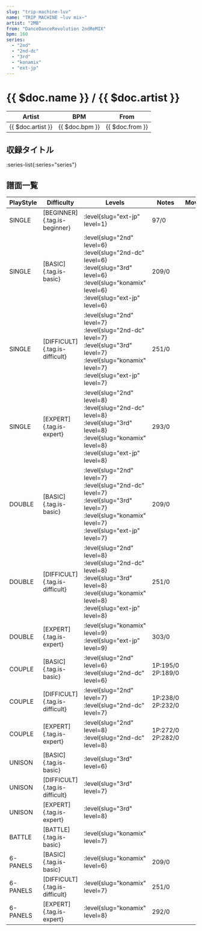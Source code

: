 ```yaml
---
slug: "trip-machine-luv"
name: "TRIP MACHINE ~luv mix~"
artist: "2MB"
from: "DanceDanceRevolution 2ndReMIX"
bpm: 160
series:
  - "2nd"
  - "2nd-dc"
  - "3rd"
  - "konamix"
  - "ext-jp"
---
```


# {{ $doc.name }} / {{ $doc.artist }}

|Artist|BPM|From|
|------|---|----|
|{{ $doc.artist }}|{{ $doc.bpm }}|{{ $doc.from }}|

## 収録タイトル

:series-list{:series="series"}

## 譜面一覧

|PlayStyle|Difficulty|Levels|Notes|Movie|
|---------|----------|------|-----|-----|
|SINGLE|[BEGINNER]{.tag.is-beginner}|:level{slug="ext-jp" level=1}|97/0||
|SINGLE|[BASIC]{.tag.is-basic}|:level{slug="2nd" level=6} :level{slug="2nd-dc" level=6} :level{slug="3rd" level=6} :level{slug="konamix" level=6} :level{slug="ext-jp" level=6}|209/0||
|SINGLE|[DIFFICULT]{.tag.is-difficult}|:level{slug="2nd" level=7} :level{slug="2nd-dc" level=7} :level{slug="3rd" level=7} :level{slug="konamix" level=7} :level{slug="ext-jp" level=7}|251/0||
|SINGLE|[EXPERT]{.tag.is-expert}|:level{slug="2nd" level=8} :level{slug="2nd-dc" level=8} :level{slug="3rd" level=8} :level{slug="konamix" level=8} :level{slug="ext-jp" level=8}|293/0||
|DOUBLE|[BASIC]{.tag.is-basic}|:level{slug="2nd" level=7} :level{slug="2nd-dc" level=7} :level{slug="3rd" level=7} :level{slug="konamix" level=7} :level{slug="ext-jp" level=7}|209/0||
|DOUBLE|[DIFFICULT]{.tag.is-difficult}|:level{slug="2nd" level=8} :level{slug="2nd-dc" level=8} :level{slug="3rd" level=8} :level{slug="konamix" level=8} :level{slug="ext-jp" level=8}|251/0||
|DOUBLE|[EXPERT]{.tag.is-expert}|:level{slug="konamix" level=9} :level{slug="ext-jp" level=9}|303/0||
|COUPLE|[BASIC]{.tag.is-basic}|:level{slug="2nd" level=6} :level{slug="2nd-dc" level=6}|1P:195/0 2P:189/0||
|COUPLE|[DIFFICULT]{.tag.is-difficult}|:level{slug="2nd" level=7} :level{slug="2nd-dc" level=7}|1P:238/0 2P:232/0||
|COUPLE|[EXPERT]{.tag.is-expert}|:level{slug="2nd" level=8} :level{slug="2nd-dc" level=8}|1P:272/0 2P:282/0||
|UNISON|[BASIC]{.tag.is-basic}|:level{slug="3rd" level=6}|||
|UNISON|[DIFFICULT]{.tag.is-difficult}|:level{slug="3rd" level=7}|||
|UNISON|[EXPERT]{.tag.is-expert}|:level{slug="3rd" level=8}|||
|BATTLE|[BATTLE]{.tag.is-basic}|:level{slug="konamix" level=7}|||
|6-PANELS|[BASIC]{.tag.is-basic}|:level{slug="konamix" level=6}|209/0||
|6-PANELS|[DIFFICULT]{.tag.is-difficult}|:level{slug="konamix" level=7}|251/0||
|6-PANELS|[EXPERT]{.tag.is-expert}|:level{slug="konamix" level=8}|292/0||
